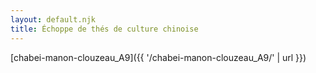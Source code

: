 ```yaml
---
layout: default.njk
title: Échoppe de thés de culture chinoise
---
```


[chabei-manon-clouzeau_A9]({{ '/chabei-manon-clouzeau_A9/' | url }})
